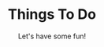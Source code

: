 ---
layout: list
title: Things To Do
subtitle: Let's have some fun!
description: Organized in order of closest to farthest from the wedding. Feel free to ask us if you have any questions. :)
---